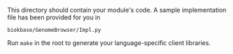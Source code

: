 This directory should contain your module's code.
A sample implementation file has been provided for you in

```biokbase/GenomeBrowser/Impl.py```

Run `make` in the root to generate your language-specific client libraries.
